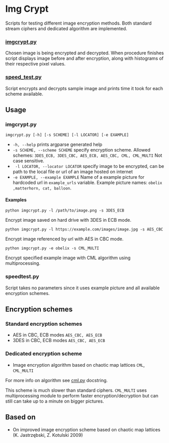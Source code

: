 # Img Crypt

Scripts for testing different image encryption methods. Both standard stream ciphers and dedicated algorithm are implemented.

### [imgcrypt.py](../master/img_crypt/imgcrypt.py)

Chosen image is being encrypted and decrypted. When procedure finishes script
displays image before and after encryption, along with histograms of their respective
pixel values.

### [speed_test.py](../master/img_crypt/speed_test.py)

Script encrypts and decrypts sample image and prints
time it took for each scheme available. 


## Usage

### imgcrypt.py

```imgcrypt.py [-h] [-s SCHEME] [-l LOCATOR] [-e EXAMPLE]```

* ```-h, --help```            prints argparse generated help
* ```-s SCHEME, --scheme SCHEME``` specify encryption scheme. Allowed schemes: ```3DES_ECB,
3DES_CBC, AES_ECB, AES_CBC, CML, CML_MULTI``` Not case sensitive.
* ```  -l LOCATOR, --locator LOCATOR ``` specify image to be encrypted, can be path to the local file or url of an image hosted on internet
* ```-e EXAMPLE, --example EXAMPLE``` Name of a example picture for hardcoded url in ```example_urls``` variable. Example picture names: ```obelix ,matterhorn, cat, balloon```.

#### Examples

```python imgcrypt.py -l /path/to/image.png -s 3DES_ECB``` 

Encrypt image saved on hard drive with 3DES in ECB mode.

```python imgcrypt.py -l https://example.com/images/image.jpg -s AES_CBC``` 

Encrypt image referenced by url with AES in CBC mode.

```python imgcrypt.py -e obelix -s CML_MULTI``` 

Encrypt specified example image with CML algorithm using multiprocessing.

### speedtest.py

Script takes no parameters since it uses example picture and all available encryption schemes. 

## Encryption schemes

### Standard encryption schemes

* AES in CBC, ECB modes ```AES_CBC, AES_ECB```
* 3DES in CBC, ECB modes ```AES_CBC, AES_ECB```

### Dedicated encryption scheme

* Image encryption algorithm based on chaotic map lattices ```CML```, ```CML_MULTI```

For more info on algorithm see [cml.py](../master/img_crypt/cml.py) docstring.

This scheme is much slower than standard ciphers. ```CML_MULTI``` uses multiprocessing module to perform faster encryption/decryption but can still can take up to a minute on bigger pictures.

## Based on 
* On improved image encryption scheme based on chaotic map lattices (K. Jastrzębski, Z. Kotulski 2009)
